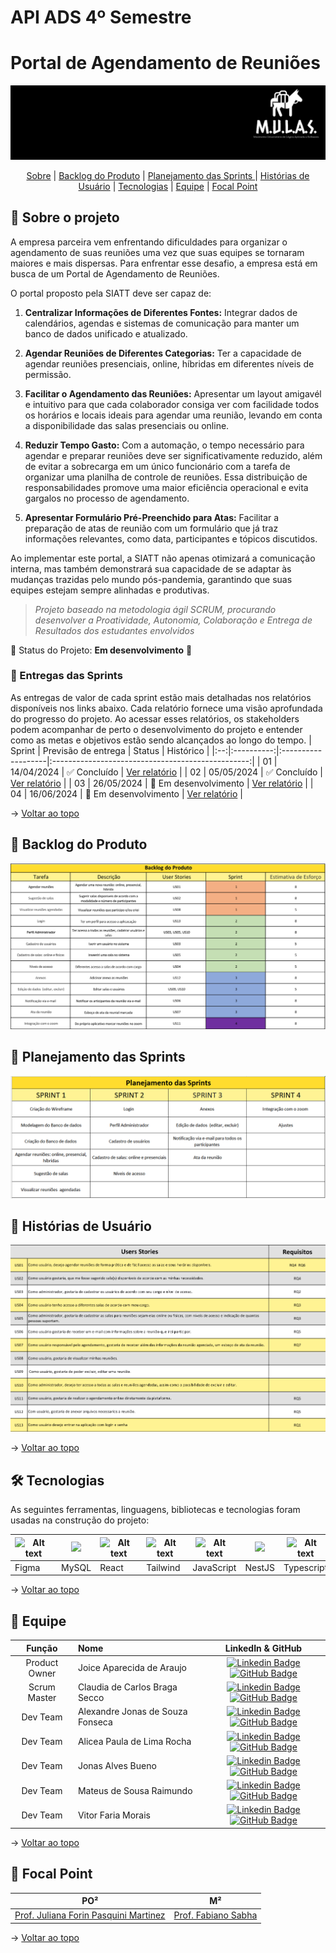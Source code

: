 # API ADS 4º Semestre

# Portal de Agendamento de Reuniões

<p align="center">
      <img src="/docs/img/Logo_Mulas.png" alt="Logo da Equipe Mulas">

<span id="topo">
<p align="center">
    <a href="#sobre">Sobre</a>  |  
    <a href="#backlogs">Backlog do Produto</a>  |  
    <a href="#planejamento">Planejamento das Sprints
</a>  |  
    <a href="#historiausuario">Histórias de Usuário</a>  |  
    <a href="#tecnologias">Tecnologias</a>  |  
    <a href="#equipe">Equipe</a>  |  
    <a href="#focal">Focal Point</a>  
    
</p>
   
<span id="sobre">

## :bookmark_tabs: Sobre o projeto

A empresa parceira vem enfrentando dificuldades para organizar o agendamento de suas reuniões uma vez que suas equipes se tornaram maiores e mais dispersas. Para enfrentar esse desafio, a empresa está em busca de um Portal de Agendamento de Reuniões.

O portal proposto pela SIATT deve ser capaz de:

1. **Centralizar Informações de Diferentes Fontes:** Integrar dados de calendários, agendas e sistemas de comunicação para manter um banco de dados unificado e atualizado.

2. **Agendar Reuniões de Diferentes Categorias:** Ter a capacidade de agendar reuniões presenciais, online, híbridas em diferentes níveis de permissão.

3. **Facilitar o Agendamento das Reuniões:** Apresentar um layout amigavél e intuitivo para que cada colaborador consiga ver com facilidade todos os horários e locais ideais para agendar uma reunião, levando em conta a disponibilidade das salas presenciais ou online.

4. **Reduzir Tempo Gasto:** Com a automação, o tempo necessário para agendar e preparar reuniões deve ser significativamente reduzido, além de evitar a sobrecarga em um único funcionário com a tarefa de organizar uma planilha de controle de reuniões. Essa distribuição de responsabilidades promove uma maior eficiência operacional e evita gargalos no processo de agendamento.

5. **Apresentar Formulário Pré-Preenchido para Atas:** Facilitar a preparação de atas de reunião com um formulário que já traz informações relevantes, como data, participantes e tópicos discutidos.

Ao implementar este portal, a SIATT não apenas otimizará a comunicação interna, mas também demonstrará sua capacidade de se adaptar às mudanças trazidas pelo mundo pós-pandemia, garantindo que suas equipes estejam sempre alinhadas e produtivas.

> _Projeto baseado na metodologia ágil SCRUM, procurando desenvolver a Proatividade, Autonomia, Colaboração e Entrega de Resultados dos estudantes envolvidos_

:pushpin: Status do Projeto: **Em desenvolvimento** 🚧

### 🏁 Entregas das Sprints

As entregas de valor de cada sprint estão mais detalhadas nos relatórios disponíveis nos links abaixo. Cada relatório fornece uma visão aprofundada do progresso do projeto. Ao acessar esses relatórios, os stakeholders podem acompanhar de perto o desenvolvimento do projeto e entender como as metas e objetivos estão sendo alcançados ao longo do tempo.
| Sprint | Previsão de entrega | Status | Histórico |
|:--:|:----------:|:-------------------|:-------------------------------------------------:|
| 01 | 14/04/2024 | :white_check_mark: Concluído | [Ver relatório](https://github.com/m-u-l-a-s/API-SIATT/tree/develop/docs/Sprint01/README.md) |
| 02 | 05/05/2024 | :white_check_mark: Concluído | [Ver relatório](https://github.com/m-u-l-a-s/API-SIATT/tree/develop/docs/Sprint02/README.md) |
| 03 | 26/05/2024 | 🚧 Em desenvolvimento | [Ver relatório](https://github.com/m-u-l-a-s/API-SIATT/tree/develop/docs/Sprint03/README.md) |
| 04 | 16/06/2024 | 🚧 Em desenvolvimento | [Ver relatório](https://github.com/m-u-l-a-s/API-SIATT/tree/develop/docs/Sprint04/README.md) |

→ [Voltar ao topo](#topo)

<span id="backlogs">

## :dart: Backlog do Produto

<p align="center">
      <img src="/docs/img/Backlog_do_produto.png" alt="Backlog do Produto">

<span id="planejamento">

## :dart: Planejamento das Sprints

<p align="center">
      <img src="/docs/img/Planejamento_das_sprints.png" alt="Planejamento das Sprints">


<span id="historiausuario">

## :dart: Histórias de Usuário

<p align="center">
      <img src="/docs/img/historias_de_usuario.png" alt="Histórias de Usuário">


→ [Voltar ao topo](#topo)

<span id="tecnologias">

## 🛠️ Tecnologias

As seguintes ferramentas, linguagens, bibliotecas e tecnologias foram usadas na construção do projeto:

<table>
  <thead>
    <th><img
    src="https://user-images.githubusercontent.com/89823203/190877360-8c7f93cf-5f62-4f49-8641-3b605deb513e.png"
    alt="Alt text"
    title="Figma"
    style="display: inline-block; margin: 0 auto; width: 60px"></th>
    <th><img
    src="https://cdn.jsdelivr.net/gh/devicons/devicon@latest/icons/mysql/mysql-original-wordmark.svg" /></th>
    <th><img
    src="https://cdn.jsdelivr.net/gh/devicons/devicon@latest/icons/react/react-original.svg"
    alt="Alt text"
    title="React"
    style="display: inline-block; margin: 0 auto; width: 60px"></th>
    <th><img
    src="https://github.com/apiFatec/API-3-Semestre-Ionic/assets/112169639/8f7699b6-4ee3-4bfb-a761-f79faa45049d"
    alt="Alt text"
    title="Tailwind"
    style="display: inline-block; margin: 0 auto; width: 60px"></th>
     <th><img
    src="https://user-images.githubusercontent.com/89823203/190717820-53e9f06b-1aec-4e46-91e1-94ea2cf07100.svg"
    alt="Alt text"
    title="JavaScript"
    style="display: inline-block; margin: 0 auto; width: 60px"></th>
    <th><img
    src="https://cdn.jsdelivr.net/gh/devicons/devicon@latest/icons/nestjs/nestjs-original.svg" /></th>
     <th><img
    src="https://cdn.jsdelivr.net/gh/devicons/devicon/icons/typescript/typescript-original.svg"
    alt="Alt text"
    title="TypeScript"
    style="display: inline-block; margin: 0 auto; width: 60px"></th>
     <th><img
    src="https://cdn.jsdelivr.net/gh/devicons/devicon/icons/nodejs/nodejs-original-wordmark.svg"
    alt="Alt text"
    title="Node.Js"
    style="display: inline-block; margin: 0 auto; width: 60px"></th>
  </thead>

  <tbody>
    <td>Figma</td>
    <td>MySQL</td>
    <td>React</td>
    <td>Tailwind</td>
    <td>JavaScript</td>
    <td>NestJS</td>
    <td>Typescript</td>
    <td>Node.Js</td>
  </tbody>

</table>
    
→ [Voltar ao topo](#topo)

<span id="equipe">

## :bust_in_silhouette: Equipe

|    Função     | Nome                             |                                                                                                                                                            LinkedIn & GitHub                                                                                                                                                            |
| :-----------: | :------------------------------- | :-------------------------------------------------------------------------------------------------------------------------------------------------------------------------------------------------------------------------------------------------------------------------------------------------------------------------------------: |
| Product Owner | Joice Aparecida de Araujo        |          [![Linkedin Badge](https://img.shields.io/badge/Linkedin-blue?style=flat-square&logo=Linkedin&logoColor=white)](https://www.linkedin.com/in/joice-aparecida-581226250/) [![GitHub Badge](https://img.shields.io/badge/GitHub-111217?style=flat-square&logo=github&logoColor=white)](https://github.com/Joice-Araujo)           |
| Scrum Master  | Claudia de Carlos Braga Secco    |            [![Linkedin Badge](https://img.shields.io/badge/Linkedin-blue?style=flat-square&logo=Linkedin&logoColor=white)](https://www.linkedin.com/in/cláudia-braga-79b6b2278/) [![GitHub Badge](https://img.shields.io/badge/GitHub-111217?style=flat-square&logo=github&logoColor=white)](https://github.com/ClaudiaCBS)             |
|   Dev Team    | Alexandre Jonas de Souza Fonseca | [![Linkedin Badge](https://img.shields.io/badge/Linkedin-blue?style=flat-square&logo=Linkedin&logoColor=white)](https://www.linkedin.com/in/alexandre-jonas-de-souza-fonseca-989920181/) [![GitHub Badge](https://img.shields.io/badge/GitHub-111217?style=flat-square&logo=github&logoColor=white)](https://github.com/AlexandreJonas) |
|   Dev Team    | Alicea Paula de Lima Rocha       |     [![Linkedin Badge](https://img.shields.io/badge/Linkedin-blue?style=flat-square&logo=Linkedin&logoColor=white)](https://www.linkedin.com/in/alícea-paula-de-lima-rocha-bab682157/) [![GitHub Badge](https://img.shields.io/badge/GitHub-111217?style=flat-square&logo=github&logoColor=white)](https://github.com/alicearocha)      |
|   Dev Team    | Jonas Alves Bueno                |                  [![Linkedin Badge](https://img.shields.io/badge/Linkedin-blue?style=flat-square&logo=Linkedin&logoColor=white)](https://www.linkedin.com/in/jonas-alves/) [![GitHub Badge](https://img.shields.io/badge/GitHub-111217?style=flat-square&logo=github&logoColor=white)](https://github.com/dodekafonos)                  |
|   Dev Team    | Mateus de Sousa Raimundo         |           [![Linkedin Badge](https://img.shields.io/badge/Linkedin-blue?style=flat-square&logo=Linkedin&logoColor=white)](https://www.linkedin.com/in/mateus-sousa-ba976423a/) [![GitHub Badge](https://img.shields.io/badge/GitHub-111217?style=flat-square&logo=github&logoColor=white)](https://github.com/MateusdiSousa)            |
|   Dev Team    | Vitor Faria Morais               |          [![Linkedin Badge](https://img.shields.io/badge/Linkedin-blue?style=flat-square&logo=Linkedin&logoColor=white)](https://www.linkedin.com/in/vitor-faria-morais-330b19204/) [![GitHub Badge](https://img.shields.io/badge/GitHub-111217?style=flat-square&logo=github&logoColor=white)](https://github.com/vmorais111)          |

→ [Voltar ao topo](#topo)

<span id="focal">

## 🚀 Focal Point<a id="focal"></a>

|                                                                                                     PO²                                                                                                      |                                                                                   M²                                                                                   |
| :----------------------------------------------------------------------------------------------------------------------------------------------------------------------------------------------------------: | :--------------------------------------------------------------------------------------------------------------------------------------------------------------------: |
| <a href='https://www.linkedin.com/in/juliana-forin-pasquini-martinez-756b24163?utm_source=share&utm_campaign=share_via&utm_content=profile&utm_medium=android_app'>Prof. Juliana Forin Pasquini Martinez</a> | <a href='https://www.linkedin.com/in/fabiano-sabha-8661b4?utm_source=share&utm_campaign=share_via&utm_content=profile&utm_medium=android_app'>Prof. Fabiano Sabha </a> |

→ [Voltar ao topo](#topo)
